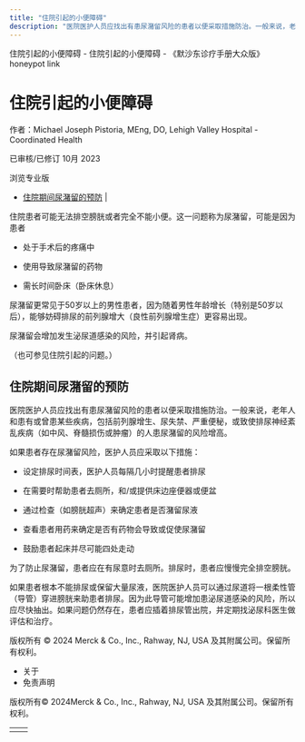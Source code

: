 ```yaml
---
title: "住院引起的小便障碍"
description: "医院医护人员应找出有患尿潴留风险的患者以便采取措施防治。一般来说，老年人和患有或曾患某些疾病，包括前列腺增生、尿失禁、严重便秘，或致使排尿神经紊乱疾病（如中风、脊髓损伤或肿瘤）的人患尿潴留的风险增高。"
---
```


﻿住院引起的小便障碍 \- 住院引起的小便障碍 \- 《默沙东诊疗手册大众版》 honeypot link

# 住院引起的小便障碍

作者：Michael Joseph Pistoria, MEng, DO, Lehigh Valley Hospital - Coordinated Health

已审核/已修订 10月 2023

浏览专业版

- [住院期间尿潴留的预防](#住院期间尿潴留的预防_v15737121_zh) \|

住院患者可能无法排空膀胱或者完全不能小便。这一问题称为尿潴留，可能是因为患者

- 处于手术后的疼痛中

- 使用导致尿潴留的药物

- 需长时间卧床（卧床休息）


尿潴留更常见于50岁以上的男性患者，因为随着男性年龄增长（特别是50岁以后），能够妨碍排尿的前列腺增大（良性前列腺增生症）更容易出现。

尿潴留会增加发生泌尿道感染的风险，并引起肾病。

（也可参见住院引起的问题。）

## 住院期间尿潴留的预防

医院医护人员应找出有患尿潴留风险的患者以便采取措施防治。一般来说，老年人和患有或曾患某些疾病，包括前列腺增生、尿失禁、严重便秘，或致使排尿神经紊乱疾病（如中风、脊髓损伤或肿瘤）的人患尿潴留的风险增高。

如果患者存在尿潴留风险，医护人员应采取以下措施：

- 设定排尿时间表，医护人员每隔几小时提醒患者排尿

- 在需要时帮助患者去厕所，和/或提供床边座便器或便盆

- 通过检查（如膀胱超声）来确定患者是否潴留尿液

- 查看患者用药来确定是否有药物会导致或促使尿潴留

- 鼓励患者起床并尽可能四处走动


为了防止尿潴留，患者应在有尿意时去厕所。排尿时，患者应慢慢完全排空膀胱。

如果患者根本不能排尿或保留大量尿液，医院医护人员可以通过尿道将一根柔性管（导管）穿进膀胱来助患者排尿。因为此导管可能增加患泌尿道感染的风险，所以应尽快抽出。如果问题仍然存在，患者应插着排尿管出院，并定期找泌尿科医生做评估和治疗。



版权所有 © 2024
Merck & Co., Inc., Rahway, NJ, USA 及其附属公司。保留所有权利。

- 关于
- 免责声明

版权所有© 2024Merck & Co., Inc., Rahway, NJ, USA 及其附属公司。保留所有权利。

|     |     |
| --- | --- |
|  |  |